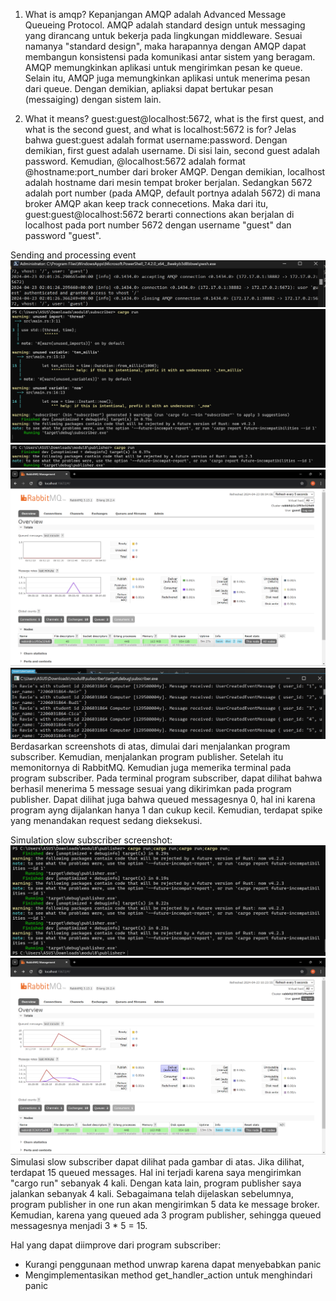 1. What is amqp? Kepanjangan AMQP adalah Advanced Message Queueing Protocol. AMQP adalah standard design untuk messaging yang dirancang untuk bekerja pada lingkungan middleware. Sesuai namanya "standard design", maka harapannya dengan AMQP dapat membangun konsistensi pada komunikasi antar sistem yang beragam. AMQP memungkinkan aplikasi untuk mengirimkan pesan ke queue. Selain itu, AMQP juga memungkinkan aplikasi untuk menerima pesan dari queue. Dengan demikian, apliaksi dapat bertukar pesan (messaiging) dengan sistem lain. 

2. What it means? guest:guest@localhost:5672, what is the first quest, and what is the second guest, and what is localhost:5672 is for?
Jelas bahwa guest:guest adalah format username:password. Dengan demikian, first guest adalah username. Di sisi lain, second guest adalah password. Kemudian, @localhost:5672 adalah format @hostname:port_number dari broker AMQP. Dengan demikian,  localhost adalah hostname dari mesin tempat broker berjalan. Sedangkan 5672 adalah port number (pada AMQP, default portnya adalah 5672) di mana broker AMQP akan keep track connecetions. Maka dari itu, guest:guest@localhost:5672 berarti connections akan berjalan di localhost pada port number 5672 dengan username "guest" dan password "guest".

Sending and processing event
![alt text](images/image-2.png)
![alt text](images/image-3.png)
![alt text](images/image-4.png)
![alt text](images/image-5.png)
![alt text](images/image-6.png)
Berdasarkan screenshots di atas, dimulai dari menjalankan program subscriber. Kemudian, menjalankan program publisher. Setelah itu memonitornya di RabbitMQ. Kemudian juga memerika terminal pada program subscriber. Pada terminal program subscriber, dapat dilihat bahwa berhasil menerima 5 message sesuai yang dikirimkan pada program publisher. Dapat dilihat juga bahwa queued messagesnya 0, hal ini karena program ayng dijalankan hanya 1 dan cukup kecil. Kemudian, terdapat spike yang menandakan request sedang dieksekusi.

Simulation slow subscriber screenshot:
![alt text](images/image-0.png)
![alt text](images/image-1.png)
Simulasi slow subscriber dapat dilihat pada gambar di atas. Jika dilihat, terdapat 15 queued messages. Hal ini terjadi karena saya mengirimkan "cargo run" sebanyak 4 kali. Dengan kata lain, program publisher saya jalankan sebanyak 4 kali. Sebagaimana telah dijelaskan sebelumnya, program publisher in one run akan mengirimkan 5 data ke message broker. Kemudian, karena yang queued ada 3 program publisher, sehingga queued messagesnya menjadi 3 * 5 = 15.

Hal yang dapat diimprove dari program subscriber:
- Kurangi penggunaan method unwrap karena dapat menyebabkan panic
- Mengimplementasikan method get_handler_action untuk menghindari panic